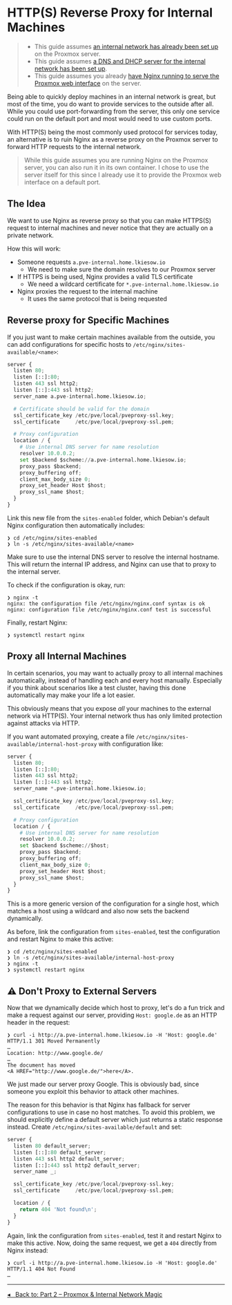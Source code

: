HTTP(S) Reverse Proxy for Internal Machines
===========================================

> - This guide assumes [an internal network has already been set up](internal-network.html) on the Proxmox server.
> - This guide assumes [a DNS and DHCP server for the internal network has been set up](dhcp-and-dns-in-internal-network.html).
> - This guide assumes you already [have Nginx running to serve the Proxmox web interface](web-interface-on-default-ports-via-nginx.html) on the server.

Being able to quickly deploy machines in an internal network is great, but most of the time, you do want to provide services to the outside after all.
While you could use port-forwarding from the server, this only one service could run on the default port and most would need to use custom ports.

With HTTP(S) being the most commonly used protocol for services today, an alternative is to ruin Nginx as a reverse proxy on the Proxmox server to forward HTTP requests to the internal network.

> While this guide assumes you are running Nginx on the Proxmox server, you can also run it in its own container.
> I chose to use the server itself for this since I already use it to provide the Proxmox web interface on a default port.


The Idea
--------

We want to use Nginx as reverse proxy so that you can make HTTPS(S) request to internal machines and never notice that they are actually on a private network.

How this will work:

- Someone requests `a.pve-internal.home.lkiesow.io`
    - We need to make sure the domain resolves to our Proxmox server
- If HTTPS is being used, Nginx provides a valid TLS certificate
    - We need a wildcard certificate for `*.pve-internal.home.lkiesow.io`
- Nginx proxies the request to the internal machine
    - It uses the same protocol that is being requested


Reverse proxy for Specific Machines
-----------------------------------

If you just want to make certain machines available from the outside, you can add configurations for specific hosts to `/etc/nginx/sites-available/<name>`:

```py
server {
  listen 80;
  listen [::]:80;
  listen 443 ssl http2;
  listen [::]:443 ssl http2;
  server_name a.pve-internal.home.lkiesow.io;

  # Certificate should be valid for the domain
  ssl_certificate_key /etc/pve/local/pveproxy-ssl.key;
  ssl_certificate     /etc/pve/local/pveproxy-ssl.pem;

  # Proxy configuration
  location / {
    # Use internal DNS server for name resolution
    resolver 10.0.0.2;
    set $backend $scheme://a.pve-internal.home.lkiesow.io;
    proxy_pass $backend;
    proxy_buffering off;
    client_max_body_size 0;
    proxy_set_header Host $host;
    proxy_ssl_name $host;
  }
}
```

Link this new file from the `sites-enabled` folder, which Debian's default Nginx configuration then automatically includes:

```term
❯ cd /etc/nginx/sites-enabled
❯ ln -s /etc/nginx/sites-available/<name>
```

Make sure to use the internal DNS server to resolve the internal hostname.
This will return the internal IP address, and Nginx can use that to proxy to the internal server.

To check if the configuration is okay, run:

```term
❯ nginx -t
nginx: the configuration file /etc/nginx/nginx.conf syntax is ok
nginx: configuration file /etc/nginx/nginx.conf test is successful
```

Finally, restart Nginx:

```term
❯ systemctl restart nginx
```


Proxy all Internal Machines
---------------------------

In certain scenarios, you may want to actually proxy to all internal machines automatically,
instead of handling each and every host manually.
Especially if you think about scenarios like a test cluster,
having this done automatically may make your life a lot easier.

This obviously means that you expose _all_ your machines to the external network via HTTP(S).
Your internal network thus has only limited protection against attacks via HTTP.

If you want automated proxying, create a file `/etc/nginx/sites-available/internal-host-proxy` with configuration like:

```py
server {
  listen 80;
  listen [::]:80;
  listen 443 ssl http2;
  listen [::]:443 ssl http2;
  server_name *.pve-internal.home.lkiesow.io;

  ssl_certificate_key /etc/pve/local/pveproxy-ssl.key;
  ssl_certificate     /etc/pve/local/pveproxy-ssl.pem;

  # Proxy configuration
  location / {
    # Use internal DNS server for name resolution
    resolver 10.0.0.2;
    set $backend $scheme://$host;
    proxy_pass $backend;
    proxy_buffering off;
    client_max_body_size 0;
    proxy_set_header Host $host;
    proxy_ssl_name $host;
  }
}
```

This is a more generic version of the configuration for a single host, which matches a host using a wildcard and also now sets the backend dynamically.

As before, link the configuration from `sites-enabled`, test the configuration and restart Nginx to make this active:

```term
❯ cd /etc/nginx/sites-enabled
❯ ln -s /etc/nginx/sites-available/internal-host-proxy
❯ nginx -t
❯ systemctl restart nginx
```

__⚠__ Don't Proxy to External Servers
-------------------------------------

Now that we dynamically decide which host to proxy, let's do a fun trick and make a request against our server, providing `Host: google.de` as an HTTP header in the request:

```term
❯ curl -i http://a.pve-internal.home.lkiesow.io -H 'Host: google.de'
HTTP/1.1 301 Moved Permanently
…
Location: http://www.google.de/
…
The document has moved
<A HREF="http://www.google.de/">here</A>.
```

We just made our server proxy Google.
This is obviously bad, since someone you exploit this behavior to attack other machines.

The reason for this behavior is that Nginx has fallback for server configurations to use in case no host matches.
To avoid this problem, we should explicitly define a default server which just returns a static response instead.
Create `/etc/nginx/sites-available/default` and set:

```py
server {
  listen 80 default_server;
  listen [::]:80 default_server;
  listen 443 ssl http2 default_server;
  listen [::]:443 ssl http2 default_server;
  server_name _;

  ssl_certificate_key /etc/pve/local/pveproxy-ssl.key;
  ssl_certificate     /etc/pve/local/pveproxy-ssl.pem;

  location / {
    return 404 'Not found\n';
  }
}

```

Again, link the configuration from `sites-enabled`, test it and restart Nginx to make this active.
Now, doing the same request, we get a `404` directly from Nginx instead:

```term
❯ curl -i http://a.pve-internal.home.lkiesow.io -H 'Host: google.de'
HTTP/1.1 404 Not Found
…
```

---

[◂   Back to: Part 2 – Proxmox & Internal Network Magic](part-2-internal-network-magic.md)
